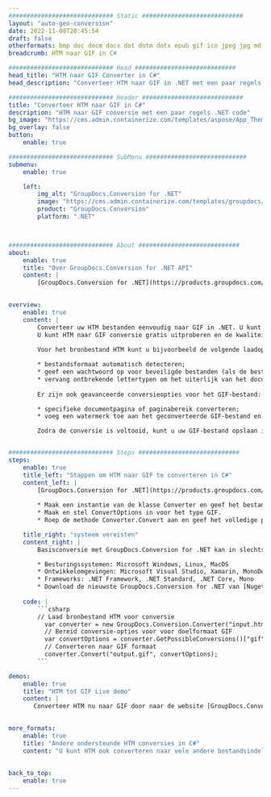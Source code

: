 ```yaml
---
############################# Static ############################
layout: "auto-gen-conversion"
date: 2022-11-08T20:45:54
draft: false
otherformats: bmp doc docm docx dot dotm dotx epub gif ico jpeg jpg md odt ott pdf png psd rtf tex tif tiff txt xps
breadcrumb: HTM naar GIF in C#

############################# Head ############################
head_title: "HTM naar GIF Converter in C#"
head_description: "Converteer HTM naar GIF in .NET met een paar regels code. Gebruik de GroupDocs Document Conversion API om meer dan 160 bestandsformaten te converteren."

############################# Header ############################
title: "Converteer HTM naar GIF in C#"
description: "HTM naar GIF conversie met een paar regels .NET code"
bg_image: "https://cms.admin.containerize.com/templates/aspose/App_Themes/V3/images/bg/header1.png"
bg_overlay: false
button:
    enable: true

############################# SubMenu ############################
submenu:
    enable: true

    left:
        img_alt: "GroupDocs.Conversion for .NET"
        image: "https://cms.admin.containerize.com/templates/groupdocs/images/product-logos/90x90-noborder/groupdocs-conversion-net.png"
        product: "GroupDocs.Conversion"
        platform: ".NET"



############################# About ############################
about:
    enable: true
    title: "Over GroupDocs.Conversion for .NET API"
    content: |
        [GroupDocs.Conversion for .NET](https://products.groupdocs.com/conversion/net/) kan worden gebruikt om Microsoft Word, Excel, PowerPoint, PDF, Visio en andere formaten te converteren. GroupDocs.Conversion is een standalone API die geschikt is voor back-end en interne systemen waar hoge prestaties vereist zijn. Het is niet afhankelijk van software zoals Microsoft of Open Office.
    

overview:
    enable: true
    content: |
        Converteer uw HTM bestanden eenvoudig naar GIF in .NET. U kunt slechts een paar C# coderegels gebruiken op elk platform naar keuze, zoals - Windows, Linux, macOS.
        U kunt HTM naar GIF conversie gratis uitproberen en de kwaliteit van de conversieresultaten evalueren. Naast eenvoudige scenario's voor bestandsconversie kunt u meer geavanceerde opties proberen voor het laden van het bronbestand HTM en voor het opslaan van het GIF-uitvoerresultaat. 
        
        Voor het bronbestand HTM kunt u bijvoorbeeld de volgende laadopties gebruiken:

        * bestandsformaat automatisch detecteren;
        * geef een wachtwoord op voor beveiligde bestanden (als de bestandsindeling dit ondersteunt);
        * vervang ontbrekende lettertypen om het uiterlijk van het document te behouden.
        
        Er zijn ook geavanceerde conversieopties voor het GIF-bestand:

        * specifieke documentpagina of paginabereik converteren;
        * voeg een watermerk toe aan het geconverteerde GIF-bestand en nog veel meer.

        Zodra de conversie is voltooid, kunt u uw GIF-bestand opslaan in het lokale bestandspad of in opslag van derden, zoals FTP, Amazon S3, Google Drive, Dropbox enz. Let op: om HTM naar {{ te converteren) TO}} er is geen extra software nodig, zoals MS Office, Open Office, Adobe Acrobat Reader enz.


############################# Steps ############################
steps:
    enable: true
    title_left: "Stappen om HTM naar GIF te converteren in C#"
    content_left: |
        [GroupDocs.Conversion for .NET](https://products.groupdocs.com/conversion/net/) maakt het gemakkelijk voor ontwikkelaars om een ​​HTM bestand naar GIF te converteren met een paar regels code.
        
        * Maak een instantie van de klasse Converter en geef het bestand HTM het volledige pad
        * Maak en stel ConvertOptions in voor het type GIF.
        * Roep de methode Converter.Convert aan en geef het volledige pad en formaat (GIF) door als parameter

    title_right: "systeem vereisten"
    content_right: |
        Basisconversie met GroupDocs.Conversion for .NET kan in slechts een paar eenvoudige stappen worden gedaan. Onze API's worden ondersteund op alle belangrijke platforms en besturingssystemen. Voordat u de onderstaande code uitvoert, moet u ervoor zorgen dat de volgende vereisten op uw systeem zijn geïnstalleerd.

        * Besturingssystemen: Microsoft Windows, Linux, MacOS
        * Ontwikkelomgevingen: Microsoft Visual Studio, Xamarin, MonoDevelop
        * Frameworks: .NET Framework, .NET Standard, .NET Core, Mono
        * Download de nieuwste GroupDocs.Conversion for .NET van [Nuget](https://www.nuget.org/packages/groupdocs.conversion)
         
    code: |
        ```csharp    
        // Laad bronbestand HTM voor conversie
          var converter = new GroupDocs.Conversion.Converter("input.htm");
          // Bereid conversie-opties voor voor doelformaat GIF
          var convertOptions = converter.GetPossibleConversions()["gif"].ConvertOptions;
          // Converteren naar GIF formaat
          converter.Convert("output.gif", convertOptions);
        ```

demos:
    enable: true
    title: "HTM tot GIF Live demo"
    content: |
       Converteer HTM nu naar GIF door naar de website [GroupDocs.Conversion App](https://products.groupdocs.app/conversion/family) te gaan. Online demo heeft de volgende voordelen:
          

more_formats:
    enable: true
    title: "Andere ondersteunde HTM conversies in C#"
    content: "U kunt HTM ook converteren naar vele andere bestandsindelingen. Zie de lijst hieronder."
       
       
back_to_top:
    enable: true
---
```

